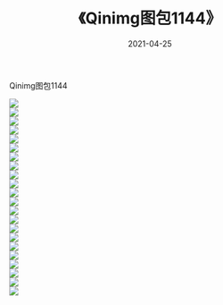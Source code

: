 ﻿---
layout: post
title:  《Qinimg图包1144》
date:   2021-04-25
img: http://imgx.orgx.ga/Qinimg图包/Qinimg图包1144/000.jpg
categories: [美女, 清纯, 唯美]
---

Qinimg图包1144

 ![](http://imgx.orgx.ga/Qinimg图包/Qinimg图包1144/001.jpg) <br>![](http://imgx.orgx.ga/Qinimg图包/Qinimg图包1144/002.jpg) <br>![](http://imgx.orgx.ga/Qinimg图包/Qinimg图包1144/003.jpg) <br>![](http://imgx.orgx.ga/Qinimg图包/Qinimg图包1144/004.jpg) <br>![](http://imgx.orgx.ga/Qinimg图包/Qinimg图包1144/005.jpg) <br>![](http://imgx.orgx.ga/Qinimg图包/Qinimg图包1144/006.jpg) <br>![](http://imgx.orgx.ga/Qinimg图包/Qinimg图包1144/007.jpg) <br>![](http://imgx.orgx.ga/Qinimg图包/Qinimg图包1144/008.jpg) <br>![](http://imgx.orgx.ga/Qinimg图包/Qinimg图包1144/009.jpg) <br>![](http://imgx.orgx.ga/Qinimg图包/Qinimg图包1144/010.jpg) <br>![](http://imgx.orgx.ga/Qinimg图包/Qinimg图包1144/011.jpg) <br>![](http://imgx.orgx.ga/Qinimg图包/Qinimg图包1144/012.jpg) <br>![](http://imgx.orgx.ga/Qinimg图包/Qinimg图包1144/013.jpg) <br>![](http://imgx.orgx.ga/Qinimg图包/Qinimg图包1144/014.jpg) <br>![](http://imgx.orgx.ga/Qinimg图包/Qinimg图包1144/015.jpg) <br>![](http://imgx.orgx.ga/Qinimg图包/Qinimg图包1144/016.jpg) <br>![](http://imgx.orgx.ga/Qinimg图包/Qinimg图包1144/017.jpg) <br>![](http://imgx.orgx.ga/Qinimg图包/Qinimg图包1144/018.jpg) <br>![](http://imgx.orgx.ga/Qinimg图包/Qinimg图包1144/019.jpg) <br>![](http://imgx.orgx.ga/Qinimg图包/Qinimg图包1144/020.jpg) <br>![](http://imgx.orgx.ga/Qinimg图包/Qinimg图包1144/021.jpg) <br>![](http://imgx.orgx.ga/Qinimg图包/Qinimg图包1144/022.jpg) <br>